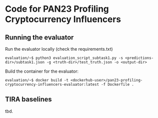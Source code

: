# Code for PAN23 Profiling Cryptocurrency Influencers
## Running the evaluator

Run the evaluator locally (check the requirements.txt)

	evaluation/~$ python3 evaluation_script_subtask1.py -s <predictions-dir>/subtask1.json -g <truth-dir>/test_truth.json -o <output-dir>

<!-- Run command for tira: 
	python3 evaluation_script_subtask1.py -s $inputRun/predictions.json -g $inputDataset/test_truth.json -o ${outputDir}
-->

Build the container for the evaluator:

    evaluation/~$ docker build -t <dockerhub-user>/pan23-profiling-cryptocurrency-influencers-evaluator:latest -f Dockerfile .


## TIRA baselines

tbd. 
